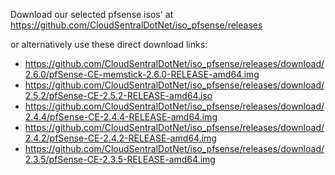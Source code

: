 Download our selected pfsense isos' at  https://github.com/CloudSentralDotNet/iso_pfsense/releases     

or alternatively use these direct download links:       

* https://github.com/CloudSentralDotNet/iso_pfsense/releases/download/2.6.0/pfSense-CE-memstick-2.6.0-RELEASE-amd64.img
* https://github.com/CloudSentralDotNet/iso_pfsense/releases/download/2.5.2/pfSense-CE-2.5.2-RELEASE-amd64.iso
* https://github.com/CloudSentralDotNet/iso_pfsense/releases/download/2.4.4/pfSense-CE-2.4.4-RELEASE-amd64.img     
* https://github.com/CloudSentralDotNet/iso_pfsense/releases/download/2.4.2/pfSense-CE-2.4.2-RELEASE-amd64.img  
* https://github.com/CloudSentralDotNet/iso_pfsense/releases/download/2.3.5/pfSense-CE-2.3.5-RELEASE-amd64.img    
